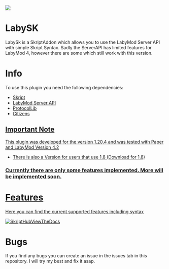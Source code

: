 <img src = https://i.imgur.com/6r6rHUF.png>

# LabySK

LabySk is a SkriptAddon which allows you to use the LabyMod Server API with simple Skript Syntax.
Sadly the ServerAPI has limited features for LabyMod 4, however there are some which still work with this version.

# Info

To use this plugin you need the following dependencies:

- <a href = https://github.com/SkriptLang>Skript
- <a href = https://github.com/LabyMod/labymod-server-api>LabyMod Server API
- <a href = https://github.com/dmulloy2/ProtocolLib>ProtocolLib
- <a href = https://www.spigotmc.org/resources/citizens.13811/> Citizens

## Important Note
This plugin was developed for the version 1.20.4 and was tested with Paper and LabyMod Version 4.2
- There is also a Version for users that use 1.8 (Download for 1.8)
### Currently there are only some features implemented. More will be implemented soon.

# Features

Here you can find the current supported features including syntax

[![SkriptHubViewTheDocs](http://skripthub.net/static/addon/ViewTheDocsButton.png)](http://skripthub.net/docs/?addon=LabySK)

# Bugs

If you find any bugs you can create an issue in the issues tab in this repository.
I will try my best and fix it asap.
